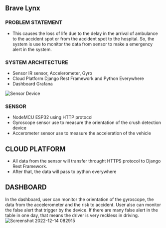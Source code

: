 ## Brave Lynx
### PROBLEM STATEMENT
- This causes the loss of life due to the delay in the arrival of ambulance to the accident spot or from the accident spot to the hospital. So, the system is use to monitor the data from sensor to make a emergency alert in the system.

### SYSTEM ARCHITECTURE
- Sensor
IR sensor, Accelerometer, Gyro
- Cloud Platform
Django Rest Framework and Python Everywhere 
- Dashboard
Grafana

![Sensor   Device](https://user-images.githubusercontent.com/118268884/207471163-ebc28b07-bd37-409c-be45-090c10b01415.png)

### SENSOR
- NodeMCU ESP32 using HTTP protocol
- Gyroscope sensor use to measure the orientation of the crush detection device
- Accerometer sensor use to measure the acceleration of the vehicle

## CLOUD PLATFORM
- All data from the sensor will transfer throught HTTPS protocol to Django Rest Framework.
- After that, the data will pass to python everywhere

## DASHBOARD
In the dashboard, user can monitor the orientation of the gyroscope, the data from the accelerometer and the risk to accident. User also can
monitor the false alert that trigger by the device. If there are many false alert in the table in one day, that means the driver is very reckless
in driving. 
![Screenshot 2022-12-14 082915](https://user-images.githubusercontent.com/118268884/207474805-9bff2810-ade5-4bbc-be02-3bfcc1b782ac.jpg)
